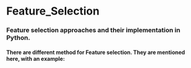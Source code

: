 # Feature_Selection
### Feature selection approaches and their implementation in Python.

#### There are different method for Feature selection. They are mentioned here, with an example:

